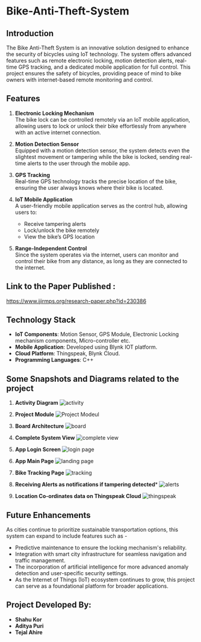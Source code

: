 # Bike-Anti-Theft-System

## Introduction 
The Bike Anti-Theft System is an innovative solution designed to enhance the security of bicycles using IoT technology. The system offers advanced features such as remote electronic locking, motion detection alerts, real-time GPS tracking, and a dedicated mobile application for full control. This project ensures the safety of bicycles, providing peace of mind to bike owners with internet-based remote monitoring and control.

## Features
1. **Electronic Locking Mechanism**  
   The bike lock can be controlled remotely via an IoT mobile application, allowing users to lock or unlock their bike effortlessly from anywhere with an active internet connection.

2. **Motion Detection Sensor**  
   Equipped with a motion detection sensor, the system detects even the slightest movement or tampering while the bike is locked, sending real-time alerts to the user through the mobile
   app.

4. **GPS Tracking**  
   Real-time GPS technology tracks the precise location of the bike, ensuring the user always knows where their bike is located.

5. **IoT Mobile Application**  
   A user-friendly mobile application serves as the control hub, allowing users to:
   - Receive tampering alerts
   - Lock/unlock the bike remotely
   - View the bike’s GPS location

6. **Range-Independent Control**  
   Since the system operates via the internet, users can monitor and control their bike from any distance, as long as they are connected to the internet.

## Link to the Paper Published :
https://www.ijirmps.org/research-paper.php?id=230386

## Technology Stack
- **IoT Components**: Motion Sensor, GPS Module, Electronic Locking mechanism components, Micro-controller etc.
- **Mobile Application**: Developed using Blynk IOT platform.
- **Cloud Platform**: Thingspeak, Blynk Cloud.
- **Programming Languages**: C++

## Some Snapshots and Diagrams related to the project
1. **Activity Diagram**
   ![activity](https://github.com/user-attachments/assets/3ff85158-2a23-443f-ad70-b1fa24c3c025)

2. **Project Module**
   ![Project Modeul](https://github.com/user-attachments/assets/3cd053e6-31f2-4a0e-99e6-1a833291e684)

3. **Board Architecture**
   ![board](https://github.com/user-attachments/assets/54f83d9c-5551-4aae-94b4-ae06a7aacc16)

4. **Complete System View**
   ![complete view](https://github.com/user-attachments/assets/a681571d-4899-4818-92ea-2ebe38f70d9a)

5. **App Login Screen**
   ![login page](https://github.com/user-attachments/assets/d450c6a9-fd64-4d40-ace9-9f8b5a01c88a)

6. **App Main Page**
   ![landing page](https://github.com/user-attachments/assets/dd954cdd-98c3-4b78-bac8-7ba4bf3bbdaf)

7. **Bike Tracking Page**
   ![tracking](https://github.com/user-attachments/assets/9099cf04-8cfb-4011-8af1-e29fe4ffe85e)

8. **Receiving Alerts as notifications if tampering detected***
   ![alerts](https://github.com/user-attachments/assets/06e9658a-169f-43b2-9c38-73509ba93315)

9. **Location Co-ordinates data on Thingspeak Cloud**
    ![thingspeak](https://github.com/user-attachments/assets/a32113ef-9911-46ea-a7c3-48b77a21ae82)

## Future Enhancements
As cities continue to prioritize sustainable transportation options, this system can expand to include features such as - 
- Predictive maintenance to ensure the locking mechanism's reliability.
- Integration with smart city infrastructure for seamless navigation and traffic management.
- The incorporation of artificial intelligence for more advanced anomaly detection and user-specific security settings. 
- As the Internet of Things (IoT) ecosystem continues to grow, this project can serve as a foundational platform for broader applications.

## Project Developed By:
- **Shahu Kor**
- **Aditya Puri**
- **Tejal Ahire**













   
